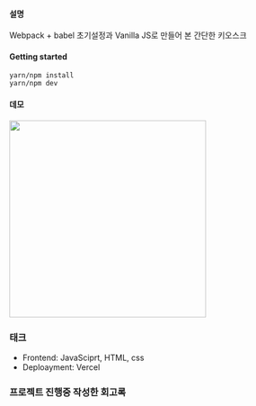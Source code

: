 #### 설명

Webpack + babel 초기설정과 Vanilla JS로 만들어 본 간단한 키오스크

#### Getting started

```
yarn/npm install
yarn/npm dev
```

#### 데모

<img src="https://github.com/DonggunLim/Kiosk/assets/162268792/920b997d-7d67-4296-9f3e-3c93636eb89e" width="350px">

### 태크

- Frontend: JavaSciprt, HTML, css
- Deploayment: Vercel

### 프로젝트 진행중 작성한 회고록
